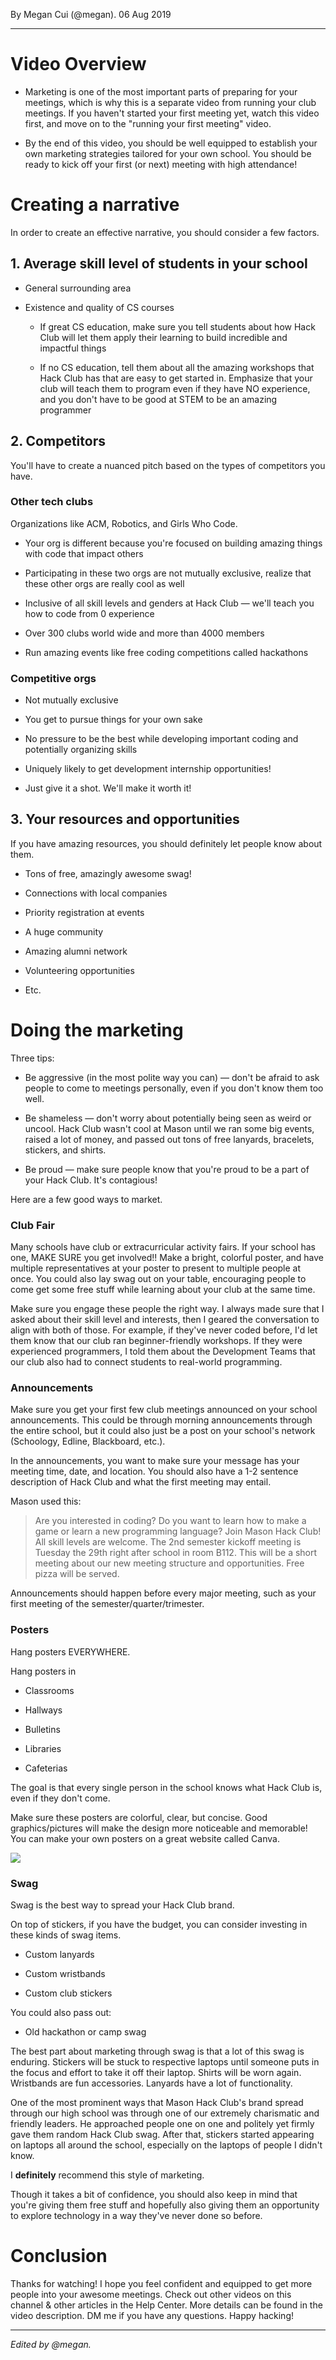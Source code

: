 <p ></p>

By Megan Cui (@megan). 06 Aug 2019

* * *

Video Overview
==============

*   Marketing is one of the most important parts of preparing for your meetings, which is why this is a separate video from running your club meetings. If you haven't started your first meeting yet, watch this video first, and move on to the "running your first meeting" video.
    
*   By the end of this video, you should be well equipped to establish your own marketing strategies tailored for your own school. You should be ready to kick off your first (or next) meeting with high attendance!
    

Creating a narrative
====================

In order to create an effective narrative, you should consider a few factors.

1\. Average skill level of students in your school
--------------------------------------------------

*   General surrounding area
    
*   Existence and quality of CS courses
    
    *   If great CS education, make sure you tell students about how Hack Club will let them apply their learning to build incredible and impactful things
        
    *   If no CS education, tell them about all the amazing workshops that Hack Club has that are easy to get started in. Emphasize that your club will teach them to program even if they have NO experience, and you don't have to be good at STEM to be an amazing programmer
        

2\. Competitors
---------------

You'll have to create a nuanced pitch based on the types of competitors you have.

### Other tech clubs

Organizations like ACM, Robotics, and Girls Who Code.

*   Your org is different because you're focused on building amazing things with code that impact others
    
*   Participating in these two orgs are not mutually exclusive, realize that these other orgs are really cool as well
    
*   Inclusive of all skill levels and genders at Hack Club — we'll teach you how to code from 0 experience
    
*   Over 300 clubs world wide and more than 4000 members
    
*   Run amazing events like free coding competitions called hackathons
    

### Competitive orgs

*   Not mutually exclusive
    
*   You get to pursue things for your own sake
    
*   No pressure to be the best while developing important coding and potentially organizing skills
    
*   Uniquely likely to get development internship opportunities!
    
*   Just give it a shot. We'll make it worth it!
    

3\. Your resources and opportunities
------------------------------------

If you have amazing resources, you should definitely let people know about them.

*   Tons of free, amazingly awesome swag!
    
*   Connections with local companies
    
*   Priority registration at events
    
*   A huge community
    
*   Amazing alumni network
    
*   Volunteering opportunities
    
*   Etc.
    

Doing the marketing
===================

Three tips:

*   Be aggressive (in the most polite way you can) — don't be afraid to ask people to come to meetings personally, even if you don't know them too well.
    
*   Be shameless — don't worry about potentially being seen as weird or uncool. Hack Club wasn't cool at Mason until we ran some big events, raised a lot of money, and passed out tons of free lanyards, bracelets, stickers, and shirts.
    
*   Be proud — make sure people know that you're proud to be a part of your Hack Club. It's contagious!
    

Here are a few good ways to market.

### Club Fair

Many schools have club or extracurricular activity fairs. If your school has one, MAKE SURE you get involved!! Make a bright, colorful poster, and have multiple representatives at your poster to present to multiple people at once. You could also lay swag out on your table, encouraging people to come get some free stuff while learning about your club at the same time.

Make sure you engage these people the right way. I always made sure that I asked about their skill level and interests, then I geared the conversation to align with both of those. For example, if they've never coded before, I'd let them know that our club ran beginner-friendly workshops. If they were experienced programmers, I told them about the Development Teams that our club also had to connect students to real-world programming.

### Announcements

Make sure you get your first few club meetings announced on your school announcements. This could be through morning announcements through the entire school, but it could also just be a post on your school's network (Schoology, Edline, Blackboard, etc.).

In the announcements, you want to make sure your message has your meeting time, date, and location. You should also have a 1-2 sentence description of Hack Club and what the first meeting may entail.

Mason used this:

> Are you interested in coding? Do you want to learn how to make a game or learn a new programming language? Join Mason Hack Club! All skill levels are welcome. The 2nd semester kickoff meeting is Tuesday the 29th right after school in room B112. This will be a short meeting about our new meeting structure and opportunities. Free pizza will be served.

Announcements should happen before every major meeting, such as your first meeting of the semester/quarter/trimester.

### Posters

Hang posters EVERYWHERE.

Hang posters in

*   Classrooms
    
*   Hallways
    
*   Bulletins
    
*   Libraries
    
*   Cafeterias
    

The goal is that every single person in the school knows what Hack Club is, even if they don't come.

Make sure these posters are colorful, clear, but concise. Good graphics/pictures will make the design more noticeable and memorable! You can make your own posters on a great website called Canva.

![](https://hackclub.atlassian.net/wiki/download/attachments/1867809/Untitled.png?api=v2)

### Swag

Swag is the best way to spread your Hack Club brand.

On top of stickers, if you have the budget, you can consider investing in these kinds of swag items.

*   Custom lanyards
    
*   Custom wristbands
    
*   Custom club stickers
    

You could also pass out:

*   Old hackathon or camp swag
    

The best part about marketing through swag is that a lot of this swag is enduring. Stickers will be stuck to respective laptops until someone puts in the focus and effort to take it off their laptop. Shirts will be worn again. Wristbands are fun accessories. Lanyards have a lot of functionality.

One of the most prominent ways that Mason Hack Club's brand spread through our high school was through one of our extremely charismatic and friendly leaders. He approached people one on one and politely yet firmly gave them random Hack Club swag. After that, stickers started appearing on laptops all around the school, especially on the laptops of people I didn't know.

I **definitely** recommend this style of marketing.

Though it takes a bit of confidence, you should also keep in mind that you're giving them free stuff and hopefully also giving them an opportunity to explore technology in a way they've never done so before.

Conclusion
==========

Thanks for watching! I hope you feel confident and equipped to get more people into your awesome meetings. Check out other videos on this channel & other articles in the Help Center. More details can be found in the video description. DM me if you have any questions. Happy hacking!

* * *

_Edited by @megan._